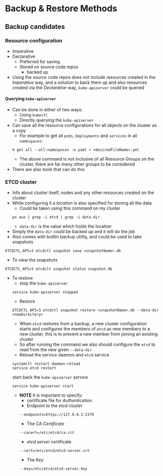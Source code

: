 Backup & Restore Methods
========================

## Backup candidates
### Resource configuration
   - Imperative
   - Declarative
      - Preferred for saving
      - Stored on source code repos
         - backed up
   - Using the source code repos does not include resources created in the *Imperative* way, and a solution to back them up and also resources created via the *Declarative* way, `kube-apiserver` could be queried
#### Querying `kube-apiserver`
- Can be done in either of two ways:
   - Using `kubectl`
   - Directly querying the `kube-apiserver`
- Can save all the resource configurations for all objects on the cluster as a copy
   - For example to get all `pods`, `deployments` and `services` in all `namespaces`:
   ```
   k get all --all-namespaces -o yaml > <desiredFileName>.yml
   ```
   - The above command is not inclusive of all Resource Groups on the cluster, there are far many other groups to be considered
- There are also *tools* that can do this
### ETCD cluster
- Info about cluster itself, nodes and any other resources created on the cluster
- While configuring it a *location* is also specified for storing all the data
   - Could be taken using this command on my cluster
   ```
   ps aux | grep -i etcd | grep -i data-dir
   ```
   - `data-dir` is the value which holds the location
- Simply the `data-dir` could be backed up and it will do the job
- Also comes with builtin backup utility, and could be used to take snapshots
```
ETCDCTL_API=3 etcdctl snapshot save <snapshotName>.db
```
- To view the snapshots
```
ETCDCTL_API=3 etcdclt snapshot status snapshot.db
```
- To restore
   - stop the `kube-apiserver`
   ```
   service kube-apiserver stopped
   ```
   - Restore
   ```
   ETCDCTL_API=3 etcdctl snapshot restore <snapshotName>.db --data-dir <newDirectory>
   ```
   - When `etcd` restores from a backup, a new cluster configuration starts and configures the members of `etcd` as new members to a new cluster, this is to prevent a new member from joining an existing cluster
   - So after running the command we also should configure the `etcd` to read from the new given `--data-dir`
   - Reload the service daemon and `etcd` service
   ```
   systemctl restart daemon-reload
   service etcd restart
   ```
   start back the `kube-apiserver` service
   ```
   service kube-apiserver start
   ```
   - **NOTE** It is important to specify:
      - certificate file for *Authentication*
      - Endpoint to the *etcd cluster*
      ```
      --endpoints=https://127.0.0.1:2379
      ```
      - The *CA Certificate*
      ```
      --cacert=/etc/etcd/ca.crt
      ```
      - *etcd server* certificate
      ```
      --cert=/etc/etcd/etcd-server.crt
      ```
      - The *Key*
      ```
      --key=/etc/etcd/etcd-server.key
      ```
